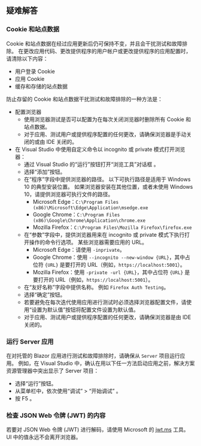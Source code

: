 ## <a name="troubleshoot"></a>疑难解答

### <a name="cookies-and-site-data"></a>Cookie 和站点数据

Cookie 和站点数据在经过应用更新后仍可保持不变，并且会干扰测试和故障排除。 在更改应用代码、更改提供程序的用户帐户或更改提供程序的应用配置时，请清除以下内容：

* 用户登录 Cookie
* 应用 Cookie
* 缓存和存储的站点数据

防止存留的 Cookie 和站点数据干扰测试和故障排除的一种方法是：

* 配置浏览器
  * 使用浏览器测试是否可以配置为在每次关闭浏览器时删除所有 Cookie 和站点数据。
  * 对于应用、测试用户或提供程序配置的任何更改，请确保浏览器是手动关闭的或由 IDE 关闭的。
* 在 Visual Studio 中使用自定义命令以 incognito 或 private 模式打开浏览器：
  * 通过 Visual Studio 的“运行”按钮打开“浏览工具”对话框 。
  * 选择“添加”按钮。
  * 在“程序”字段中提供浏览器的路径。 以下可执行路径是适用于 Windows 10 的典型安装位置。 如果浏览器安装在其他位置，或者未使用 Windows 10，请提供浏览器可执行文件的路径。
    * Microsoft Edge：`C:\Program Files (x86)\Microsoft\Edge\Application\msedge.exe`
    * Google Chrome：`C:\Program Files (x86)\Google\Chrome\Application\chrome.exe`
    * Mozilla Firefox：`C:\Program Files\Mozilla Firefox\firefox.exe`
  * 在“参数”字段中，提供浏览器用来在 incognito 或 private 模式下执行打开操作的命令行选项。 某些浏览器需要应用的 URL。
    * Microsoft Edge：请使用 `-inprivate`。
    * Google Chrome：使用 `--incognito --new-window {URL}`，其中占位符 `{URL}` 是要打开的 URL（例如，`https://localhost:5001`）。
    * Mozilla Firefox：使用 `-private -url {URL}`，其中占位符 `{URL}` 是要打开的 URL（例如，`https://localhost:5001`）。
  * 在“友好名称”字段中提供名称。 例如 `Firefox Auth Testing`。
  * 选择“确定”按钮。
  * 若要避免在每次迭代使用应用进行测试时必须选择浏览器配置文件，请使用“设置为默认值”按钮将配置文件设置为默认值。
  * 对于应用、测试用户或提供程序配置的任何更改，请确保浏览器是由 IDE 关闭的。

### <a name="run-the-server-app"></a>运行 Server 应用

在对托管的 Blazor 应用进行测试和故障排除时，请确保从 `Server` 项目运行应用。 例如，在 Visual Studio 中，确认在用以下任一方法启动应用之前，解决方案资源管理器中突出显示了 Server 项目：

* 选择“运行”按钮。
* 从菜单栏中，依次使用“调试” > “开始调试” 。
* 按 F5 <kbd></kbd>。

### <a name="inspect-the-content-of-a-json-web-token-jwt"></a>检查 JSON Web 令牌 (JWT) 的内容

若要对 JSON Web 令牌 (JWT) 进行解码，请使用 Microsoft 的 [jwt.ms](https://jwt.ms/) 工具。 UI 中的值永远不会离开浏览器。
